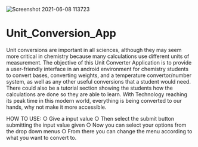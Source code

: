 ![Screenshot 2021-06-08 113723](https://user-images.githubusercontent.com/70611669/121215689-3a891a00-c84e-11eb-97d4-54690ddefedf.png)
# Unit_Conversion_App
Unit conversions are important in all sciences, although they may seem more critical in
chemistry because many calculations use different units of measurement. The objective of this Unit
Converter Application is to provide a user-friendly interface in an android environment for chemistry
students to convert bases, converting weights, and a temperature convertor/number system, as well as
any other useful conversions that a student would need. There could also be a tutorial section showing
the students how the calculations are done so they are able to learn. With Technology reaching its peak
time in this modern world, everything is being converted to our hands, why not make it more accessible.

HOW TO USE: 
○	Give a input value
○	Then select the submit button submitting the input value given
○	Now you can select your options from the drop down menus
○	From there you can change the menu according to what you want to convert to. 
